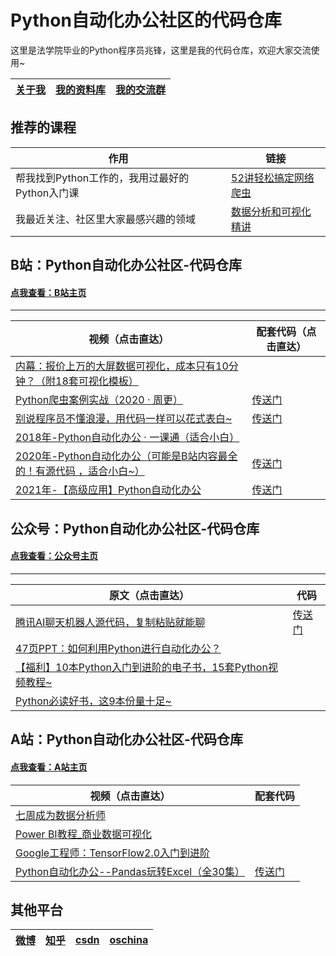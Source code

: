 

# Python自动化办公社区的代码仓库

这里是法学院毕业的Python程序员兆锋，这里是我的代码仓库，欢迎大家交流使用~

|   [关于我](https://mp.weixin.qq.com/s/UrJ5PkRWYydaajGetUqFYQ)   |   [我的资料库](http://t.cn/A6Gkrbzw)   |   [我的交流群](https://mp.weixin.qq.com/s/6cR5fMSCtdI5sJdWiDwhOA)   |
| ---- | ---- | ---- |



## 推荐的课程

| 作用                                           | 链接                                                         |
| ---------------------------------------------- | ------------------------------------------------------------ |
| 帮我找到Python工作的，我用过最好的Python入门课 | [52讲轻松搞定网络爬虫](https://mp.weixin.qq.com/s/dUpSxPgTRMGTb5T7-Ya9Ow) |
| 我最近关注、社区里大家最感兴趣的领域           | [数据分析和可视化精讲](http://t.cn/A6qlcSCV)                 |

## B站：Python自动化办公社区-代码仓库

#### [点我查看：B站主页](https://space.bilibili.com/259649365)

------



| 视频（点击直达）                                             | 配套代码（点击直达）                                         |
| ------------------------------------------------------------ | ------------------------------------------------------------ |
| [内幕：报价上万的大屏数据可视化，成本只有10分钟？（附18套可视化模板）](https://www.bilibili.com/video/BV1Kz4y1r76w) |                                                              |
| [Python爬虫案例实战（2020 · 周更）](https://www.bilibili.com/video/BV15E411P7ey?p=1) | [传送门](https://github.com/zhaofeng092/python_auto_office/tree/master/B%E7%AB%99/Python%E7%88%AC%E8%99%AB%E6%A1%88%E4%BE%8B%E5%AE%9E%E6%88%98%EF%BC%882020%20%C2%B7%20%E5%91%A8%E6%9B%B4%EF%BC%89) |
| [别说程序员不懂浪漫，用代码一样可以花式表白~](https://www.bilibili.com/video/BV1zi4y1V73n) | [传送门](https://github.com/zhaofeng092/python_auto_office/tree/master/B%E7%AB%99/%E5%88%AB%E8%AF%B4%E7%A8%8B%E5%BA%8F%E5%91%98%E4%B8%8D%E6%87%82%E6%B5%AA%E6%BC%AB%EF%BC%8C%E7%94%A8%E4%BB%A3%E7%A0%81%E4%B8%80%E6%A0%B7%E5%8F%AF%E4%BB%A5%E8%8A%B1%E5%BC%8F%E8%A1%A8%E7%99%BD~) |
| [2018年-Python自动化办公 · 一课通（适合小白）](https://www.bilibili.com/video/BV12K411N7nx) |                                                              |
| [2020年-Python自动化办公（可能是B站内容最全的！有源代码 ，适合小白~）](https://www.bilibili.com/video/BV12K411N7nx) | [传送门](https://mp.weixin.qq.com/s/XXi1XrQov9U7JFlAZBwDkw)  |
| [2021年-【高级应用】Python自动化办公](https://www.bilibili.com/video/BV1Ty4y1D7wZ) | [传送门](https://github.com/zhaofeng092/python_auto_office/tree/master/B%E7%AB%99/%E3%80%90%E9%AB%98%E7%BA%A7%E5%BA%94%E7%94%A8%E3%80%91Python%E8%87%AA%E5%8A%A8%E5%8C%96%E5%8A%9E%E5%85%AC/code) |

## 公众号：Python自动化办公社区-代码仓库

#### [点我查看：公众号主页](http://t.cn/A6Gkrbzw)

------

| 原文（点击直达）                                             | 代码                                                         |
| ------------------------------------------------------------ | ------------------------------------------------------------ |
| [腾讯AI聊天机器人源代码，复制粘贴就能聊](https://mp.weixin.qq.com/s/8ZdQtc2zlkUVG_g8__RlJA) | [传送门](https://github.com/zhaofeng092/python_auto_office/blob/master/%E5%85%AC%E4%BC%97%E5%8F%B7/%E8%85%BE%E8%AE%AFAI%E8%81%8A%E5%A4%A9%E6%9C%BA%E5%99%A8%E4%BA%BA%E6%BA%90%E4%BB%A3%E7%A0%81%EF%BC%8C%E5%A4%8D%E5%88%B6%E7%B2%98%E8%B4%B4%E5%B0%B1%E8%83%BD%E8%81%8A.py) |
| [47页PPT：如何利用Python进行自动化办公？](https://mp.weixin.qq.com/s/k4opXSWsgjBGpu8aUVetSw) |                                                              |
| [【福利】10本Python入门到进阶的电子书，15套Python视频教程~](https://mp.weixin.qq.com/s/J4zNQ1heLmZyQBGremqbPQ) |                                                              |
| [Python必读好书，这9本份量十足~](https://mp.weixin.qq.com/s/5YTIsyGj0ut5JA8apddVbQ) |                                                              |



## A站：Python自动化办公社区-代码仓库

#### [点我查看：A站主页](https://www.acfun.cn/u/35901274)

| 视频（点击直达）                                             | 配套代码                                                    |
| ------------------------------------------------------------ | ----------------------------------------------------------- |
| [七周成为数据分析师](https://www.acfun.cn/v/ac19843284)      |                                                             |
| [Power BI教程_商业数据可视化](https://www.acfun.cn/v/ac19838235) |                                                             |
| [Google工程师：TensorFlow2.0入门到进阶](https://www.acfun.cn/v/ac18888954) |                                                             |
| [Python自动化办公--Pandas玩转Excel（全30集）](https://www.acfun.cn/v/ac19889474) | [传送门](https://mp.weixin.qq.com/s/842wU4tJGrKXULHJ9EgvAA) |



## 其他平台

| [微博](https://weibo.com/u/7411061007) | [知乎](https://www.zhihu.com/people/a-fei-2020) | [csdn](https://blog.csdn.net/weixin_42321517) | [oschina](https://my.oschina.net/u/3888978) |
| -------------------------------------- | ----------------------------------------------- | --------------------------------------------- | ------------------------------------------- |